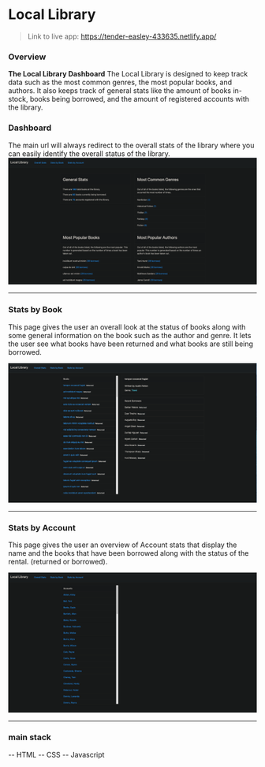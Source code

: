 # Local Library

> Link to live app: https://tender-easley-433635.netlify.app/

### Overview

**The Local Library Dashboard** 
The Local Library is designed to keep track data such as the most common genres, the most popular books, and authors. It also keeps track of general stats like the amount of books in-stock, books being borrowed,
and the amount of registered accounts with the library.


### Dashboard

The main url will always redirect to the overall stats of the library where you can easily identify the overall status of the library.
![dashboard](./public/screenshots/Dashboard.png)

<hr>

### Stats by Book

This page gives the user an overall look at the status of books along with some general information on the book such as the author and genre. It lets the user see what books have been returned and what books are still being borrowed.

![Stats By Book](./public/screenshots/StatsByBook.png)

<hr>

### Stats by Account

This page gives the user an overview of Account stats that display the name and the books that have been borrowed along with the status of the rental. (returned or borrowed).

![edit](./public/screenshots/StatsByAccount.png)

<hr>


### main stack
-- HTML
-- CSS
-- Javascript

